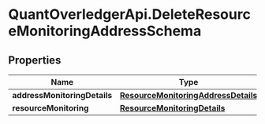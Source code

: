 # QuantOverledgerApi.DeleteResourceMonitoringAddressSchema

## Properties

Name | Type | Description | Notes
------------ | ------------- | ------------- | -------------
**addressMonitoringDetails** | [**ResourceMonitoringAddressDetails**](ResourceMonitoringAddressDetails.md) |  | [optional] 
**resourceMonitoring** | [**ResourceMonitoringDetails**](ResourceMonitoringDetails.md) |  | [optional] 


